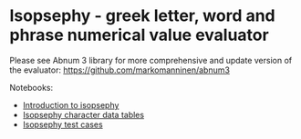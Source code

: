 # Isopsephy - greek letter, word and phrase numerical value evaluator #

Please see Abnum 3 library for more comprehensive and update version of the evaluator: https://github.com/markomanninen/abnum3

Notebooks:

- [Introduction to isopsephy](http://nbviewer.ipython.org/github/markomanninen/isopsephy/blob/master/Introduction%20to%20isopsephy.ipynb?create=1)
- [Isopsephy character data tables](http://nbviewer.ipython.org/github/markomanninen/isopsephy/blob/master/Isopsephy%20character%20data%20tables.ipynb?create=1)
- [Isopsephy test cases](http://nbviewer.ipython.org/github/markomanninen/isopsephy/blob/master/Isopsephy%20test%20cases.ipynb?create=1)
